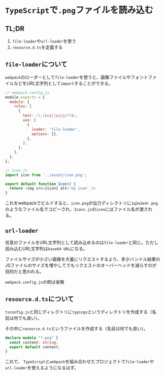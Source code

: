 # `TypeScript`で`.png`ファイルを読み込む

## TL;DR

1. `file-loader`や`url-loader`を使う
1. `resource.d.ts`を定義する

## `file-loader`について

`webpack`のローダーとして`file-loader`を使うと、画像ファイルやフォントファイルなどをURL文字列として`import`することができる。

```js
// webpack.config.js
module.exports = {
  module: {
    rules: [
      {
        test: /\.(png|jpg|gif)$/,
        use: [
          {
            loader: 'file-loader',
            options: {},
          },
        ],
      },
    ],
  },
};
```

```js
// Icon.js
import icon from '../asset/icon.png';

export default function Icon() {
  return <img src={icon} alt='my icon' />
}
```

これをwebpackでビルドすると、`icon.png`が出力ディレクトリに`1q2w3e4r.png`のようなファイル名でコピーされ、`Icons.js`の`icon`にはファイル名が渡される。

## `url-loader`

任意のファイルをURL文字列として読み込めるのは`file-loader`と同じ。ただし読み込むURL文字列は`base64 URL`になる。

ファイルサイズが小さい画像を大量にリクエストするより、多少バンドル結果のJSファイルのサイズを増やしてでもリクエストのオーバーヘッドを減らすのが目的だと思われる。

`webpack.config.js`の例は省略

## `resource.d.ts`について

`tsconfig.js`と同じディレクトリに`typings`というディレクトリを作成する（名前は何でも良い）。

その中に`resource.d.ts`というファイルを作成する（名前は何でも良い）。

```ts
declare module "*.png" {
  const content: string;
  export default content;
}
```

これで、 `TypeScript`と`webpack`を組み合わせたプロジェクトで`file-loader`や`url-loader`を使えるようになるはず。
